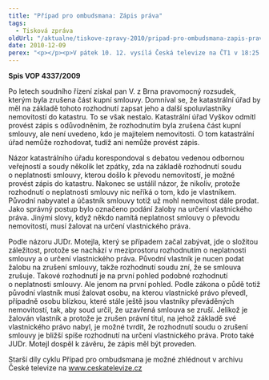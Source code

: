 ```yaml
---
title: "Případ pro ombudsmana: Zápis práva"
tags:
  - Tisková zpráva
oldUrl: "/aktualne/tiskove-zpravy-2010/pripad-pro-ombudsmana-zapis-prava"
date: 2010-12-09
perex: "<p></p><p>V pátek 10. 12. vysílá Česká televize na ČT1 v 18:25 patnáctý díl cyklu Případ pro ombudsmana (repríze v pondělí 13. 12. ve 12:25 na ČT2). Díl nazvaný Zápis práva upozorňuje na možnost odlišného právního názoru ve věci vlastnictví v katastru nemovitostí. </p>"
---
```


<!-- imported from the old website -->

<p><strong>Spis VOP 4337/2009</strong></p><p>Po letech soudního řízení získal pan V. z Brna pravomocný rozsudek, kterým byla zrušena část kupní smlouvy. Domníval se, že katastrální úřad by měl na základě tohoto rozhodnutí zapsat jeho a další spoluvlastníky nemovitostí do katastru. To se však nestalo. Katastrální úřad Vyškov odmítl provést zápis s odůvodněním, že rozhodnutím byla zrušena část kupní smlouvy, ale není uvedeno, kdo je majitelem nemovitosti. O tom katastrální úřad nemůže rozhodovat, tudíž ani nemůže provést zápis.</p><p>Názor katastrálního úřadu korespondoval s debatou vedenou odbornou veřejností a soudy několik let zpátky, zda na základě rozhodnutí soudu o neplatnosti smlouvy, kterou došlo k převodu nemovitostí, je možné provést zápis do katastru. Nakonec se ustálil názor, že nikoliv, protože rozhodnutí o neplatnosti smlouvy nic neříká o tom, kdo je vlastníkem. Původní nabyvatel a účastník smlouvy totiž už mohl nemovitost dále prodat. Jako správný postup bylo označeno podání žaloby na určení vlastnického práva. Jinými slovy, když někdo namítá neplatnost smlouvy o převodu nemovitostí, musí žalovat na určení vlastnického práva.</p><p>Podle názoru JUDr. Motejla, který se případem začal zabývat, jde o složitou záležitost, protože se nachází v meziprostoru rozhodnutím o neplatnosti smlouvy a o určení vlastnického práva. Původní vlastník je nucen podat žalobu na zrušení smlouvy, takže rozhodnutí soudu zní, že se smlouva zrušuje. Takové rozhodnutí je na první pohled podobné rozhodnutí o neplatnosti smlouvy. Ale jenom na první pohled. Podle zákona o půdě totiž původní vlastník musí žalovat osobu, na kterou vlastnické právo převedl, případně osobu blízkou, které stále ještě jsou vlastníky převáděných nemovitostí, tak, aby soud určil, že uzavřená smlouva se zruší. Jelikož je žalován vlastník a protože je zrušen právní titul, na jehož základě své vlastnického právo nabyl, je možné tvrdit, že rozhodnutí soudu o zrušení smlouvy je bližší spíše rozhodnutí na určení vlastnického práva. Proto také JUDr. Motejl dospěl k závěru, že zápis měl být proveden. </p><p>Starší díly cyklu Případ pro ombudsmana je možné zhlédnout v archivu České televize na <a title="Otevření do nového okna" href="http://www.ceskatelevize.cz/" target="_blank">www.ceskatelevize.cz</a> </p>
